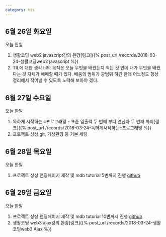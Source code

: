 ```yaml
---
category: tis
---
```

## 6월 26일 화요일

오늘 한일

1. 생활코딩 web2 javascript강의 완강[링크]({% post_url /records/2018-03-24-생활코딩web2 javascript %})
2. TIL에 대한 생각
  til의 목적은 오늘 무엇을 배웠는지 적는 것 인데 내가 무엇을 배웠다는 것 자체가 애매할 때가 있다. 배움의 범위가 광범위 하긴 한데 어느정도 항상 정리해서 적어낼 수 있도록 노력해 보아야 겠다.


## 6월 27일 수요일

오늘 한일

1. 독하게 시작하는 c프로그래밍 - 표준 입출력 두 번째 부터 연산자 두 번째 까지[링크]({% post_url /records/2018-03-24-독하게시작하는c프로그래밍 %})
2. 프로젝트 상상 git, 가상환경 등 기본 세팅

## 6월 28일 목요일

오늘 한일

1. 프로젝트 상상 랜딩페이지 제작 및 mdb tutorial 5번까지 진행 [github](https://github.com/zooozoo/snagsang-project)


## 6월 29일 금요일

오늘 한일

1. 프로젝트 상상 랜딩페이지 제작 및 mdb tutorial 10번까지 진행 [github](https://github.com/zooozoo/snagsang-project)
2. 생활코딩 web3 ajax강의 완강[링크]({% post_url /records/2018-03-24-생활코딩web3 Ajax %})
